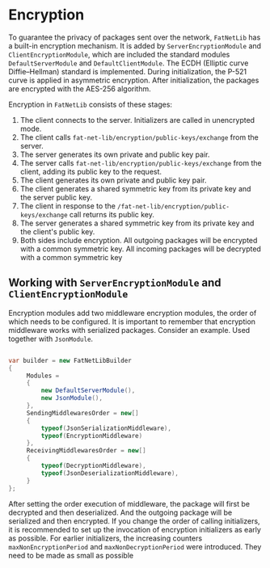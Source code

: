 ﻿# Encryption

To guarantee the privacy of packages sent over the network, `FatNetLib` has a built-in encryption mechanism.
It is added by `ServerEncryptionModule` and `ClientEncryptionModule`, which are included the standard
modules `DefaultServerModule` and `DefaultClientModule`.
The ECDH (Elliptic curve Diffie–Hellman) standard is implemented.
During initialization, the P-521 curve is applied in asymmetric encryption.
After initialization, the packages are encrypted with the AES-256 algorithm.

Encryption in `FatNetLib` consists of these stages:

1. The client connects to the server. Initializers are called in unencrypted mode.
2. The client calls `fat-net-lib/encryption/public-keys/exchange` from the server.
3. The server generates its own private and public key pair.
4. The server calls `fat-net-lib/encryption/public-keys/exchange` from the client, adding its public key to the request.
5. The client generates its own private and public key pair.
6. The client generates a shared symmetric key from its private key and the server public key.
7. The client in response to the `/fat-net-lib/encryption/public-keys/exchange` call returns its public key.
8. The server generates a shared symmetric key from its private key and the client's public key.
9. Both sides include encryption.
   All outgoing packages will be encrypted with a common symmetric key.
   All incoming packages will be decrypted with a common symmetric key

## Working with `ServerEncryptionModule` and `ClientEncryptionModule`

Encryption modules add two middleware encryption modules, the order of which needs to be configured. It is important to
remember that encryption middleware works with serialized packages. Consider an example. Used together
with `JsonModule`.

```c#

var builder = new FatNetLibBuilder
{
     Modules =
     {
         new DefaultServerModule(),
         new JsonModule(),
     },
     SendingMiddlewaresOrder = new[]
     {
         typeof(JsonSerializationMiddleware),
         typeof(EncryptionMiddleware)
     },
     ReceivingMiddlewaresOrder = new[]
     {
         typeof(DecryptionMiddleware),
         typeof(JsonDeserializationMiddleware),
     }
};
```

After setting the order execution of middleware, the package will first be decrypted and then deserialized.
And the outgoing package will be serialized and then encrypted.
If you change the order of calling initializers, 
it is recommended to set up the invocation of encryption initializers as early as possible.
For earlier initializers, the increasing counters `maxNonEncryptionPeriod` and `maxNonDecryptionPeriod` were introduced. 
They need to be made as small as possible